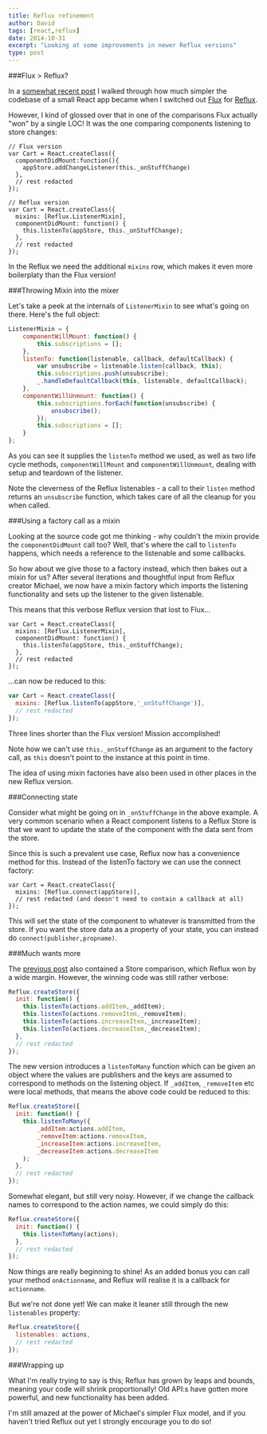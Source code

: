 ```yaml
---
title: Reflux refinement
author: David
tags: [react,reflux]
date: 2014-10-31
excerpt: "Looking at some improvements in newer Reflux versions"
type: post
---
```


###Flux &gt; Reflux?

In a [somewhat recent post](../react-js-architecture-flux-vs-reflux) I walked through how much simpler the codebase of a small React app became when I switched out [Flux](http://facebook.github.io/react/docs/flux-overview.html) for [Reflux](https://github.com/spoike/refluxjs).

However, I kind of glossed over that in one of the comparisons Flux actually "won" by a single LOC! It was the one comparing components listening to store changes:

```
// Flux version
var Cart = React.createClass({
  componentDidMount:function(){
    appStore.addChangeListener(this._onStuffChange)
  },
  // rest redacted
});

// Reflux version
var Cart = React.createClass({
  mixins: [Reflux.ListenerMixin],
  componentDidMount: function() {
    this.listenTo(appStore, this._onStuffChange);
  },
  // rest redacted
});
```

In the Reflux we need the additional `mixins` row, which makes it even more boilerplaty than the Flux version!

###Throwing Mixin into the mixer

Let's take a peek at the internals of `ListenerMixin` to see what's going on there. Here's the full object:

```javascript
ListenerMixin = {
    componentWillMount: function() {
        this.subscriptions = [];
    },
    listenTo: function(listenable, callback, defaultCallback) {
        var unsubscribe = listenable.listen(callback, this);
        this.subscriptions.push(unsubscribe);
        _.handleDefaultCallback(this, listenable, defaultCallback);
    },
    componentWillUnmount: function() {
        this.subscriptions.forEach(function(unsubscribe) {
            unsubscribe();
        });
        this.subscriptions = [];
    }
};
```

As you can see it supplies the `listenTo` method we used, as well as two life cycle methods, `componentWillMount` and `componentWillUnmount`, dealing with setup and teardown of the listener.

Note the cleverness of the Reflux listenables - a call to their `listen` method returns an `unsubscribe` function, which takes care of all the cleanup for you when called.

###Using a factory call as a mixin

Looking at the source code got me thinking - why couldn't the mixin provide the `componentDidMount` call too? Well, that's where the call to `listenTo` happens, which needs a reference to the listenable and some callbacks.

So how about we give those to a factory instead, which then bakes out a mixin for us? After several iterations and thoughtful input from Reflux creator Michael, we now have a mixin factory which imports the listening functionality and sets up the listener to the given listenable. 

This means that this verbose Reflux version that lost to Flux...

```
var Cart = React.createClass({
  mixins: [Reflux.ListenerMixin],
  componentDidMount: function() {
    this.listenTo(appStore, this._onStuffChange);
  },
  // rest redacted
});
```

...can now be reduced to this:

```javascript
var Cart = React.createClass({
  mixins: [Reflux.listenTo(appStore,'_onStuffChange')],
  // rest redacted
});
```

Three lines shorter than the Flux version! Mission accomplished! 

Note how we can't use `this._onStuffChange` as an argument to the factory call, as `this` doesn't point to the instance at this point in time.

The idea of using mixin factories have also been used in other places in the new Reflux version.

###Connecting state

Consider what might be going on in `_onStuffChange` in the above example. A very common scenario when a React component listens to a Reflux Store is that we want to update the state of the component with the data sent from the store.

Since this is such a prevalent use case, Reflux now has a convenience method for this. Instead of the listenTo factory we can use the connect factory:

```
var Cart = React.createClass({
  mixins: [Reflux.connect(appStore)],
  // rest redacted (and doesn't need to contain a callback at all)
});
```

This will set the state of the component to whatever is transmitted from the store. If you want the store data as a property of your state, you can instead do `connect(publisher,propname)`.

###Much wants more

The [previous post](../react-js-architecture-flux-vs-reflux) also contained a Store comparison, which Reflux won by a wide margin. However, the winning code was still rather verbose:

```javascript
Reflux.createStore({
  init: function() {
    this.listenTo(actions.addItem,_addItem);
    this.listenTo(actions.removeItem,_removeItem);
    this.listenTo(actions.increaseItem,_increaseItem);
    this.listenTo(actions.decreaseItem,_decreaseItem);
  },
  // rest redacted
});
```

The new version introduces a `listenToMany` function which can be given an object where the values are publishers and the keys are assumed to correspond to methods on the listening object. If `_addItem`, `_removeItem` etc were local methods, that means the above code could be reduced to this:

```javascript
Reflux.createStore({
  init: function() {
    this.listenToMany({
        _addItem:actions.addItem,
        _removeItem:actions.removeItem,
        _increaseItem:actions.increaseItem,
        _decreaseItem:actions.decreaseItem
    );
  },
  // rest redacted
});
```
Somewhat elegant, but still very noisy. However, if we change the callback names to correspond to the action names, we could simply do this:

```javascript
Reflux.createStore({
  init: function() {
    this.listenToMany(actions);
  },
  // rest redacted
});
```

Now things are really beginning to shine! As an added bonus you can call your method `onActionname`, and Reflux will realise it is a callback for `actionname`.

But we're not done yet! We can make it leaner still through the new `listenables` property:

```javascript
Reflux.createStore({
  listenables: actions,
  // rest redacted
});
```

###Wrapping up

What I'm really trying to say is this; Reflux has grown by leaps and bounds, meaning your code will shrink proportionally! Old API:s have gotten more powerful, and new functionality has been added.

I'm still amazed at the power of Michael's simpler Flux model, and if you haven't tried Reflux out yet I strongly encourage you to do so!
